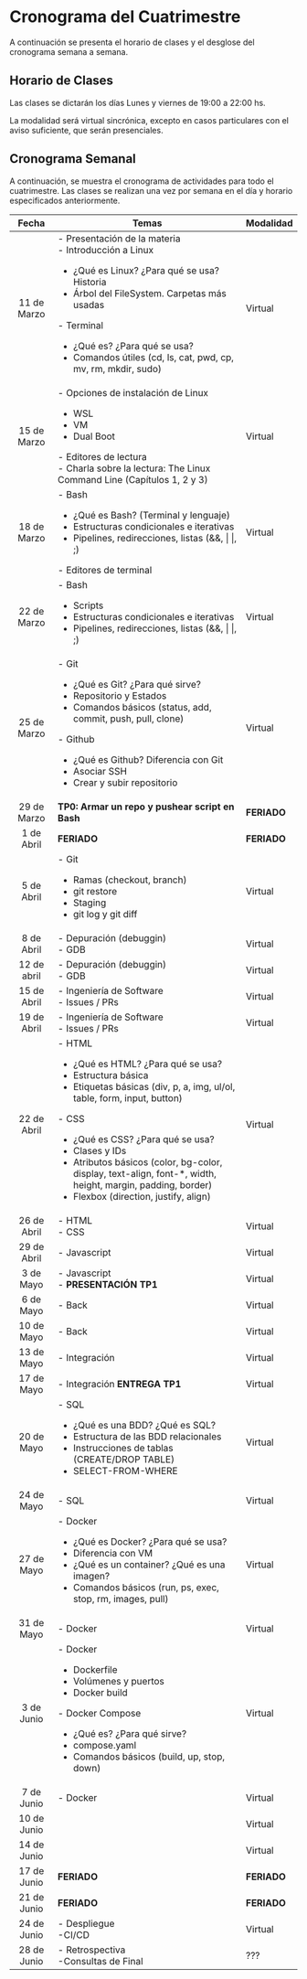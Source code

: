 # Cronograma del Cuatrimestre

A continuación se presenta el horario de clases y el desglose del cronograma semana a semana.

## Horario de Clases

Las clases se dictarán los días Lunes y viernes de 19:00 a 22:00 hs.

La modalidad será virtual sincrónica, excepto en casos particulares con el aviso suficiente, que serán presenciales.

## Cronograma Semanal


A continuación, se muestra el cronograma de actividades para todo el cuatrimestre. Las clases se realizan una vez por semana en el día y horario especificados anteriormente.

 | Fecha | Temas | Modalidad | 
|:------:|-------------| ---------------------------------------------------------------------------------------------------------------------- |
| 11 de Marzo | - Presentación de la materia<br/>- Introducción a Linux <ul> <li>¿Qué es Linux? ¿Para qué se usa? Historia</li> <li> Árbol del FileSystem. Carpetas más usadas</li> </ul>- Terminal <ul><li>¿Qué es? ¿Para qué se usa?</li> <li> Comandos útiles (cd, ls, cat, pwd, cp, mv, rm, mkdir, sudo)</li></ul> |  Virtual  | 
| 15 de Marzo | - Opciones de instalación de Linux <ul><li> WSL </li><li> VM </li> <li> Dual Boot </li></ul>- Editores de lectura<br/>- Charla sobre la lectura: The Linux Command Line (Capítulos 1, 2 y 3) |  Virtual  | 
| 18 de Marzo | - Bash <ul> <li>¿Qué es Bash? (Terminal y lenguaje)</li> <li>Estructuras condicionales e iterativas</li> <li> Pipelines, redirecciones, listas (&&, \| \|, ;) </li> </ul> - Editores de terminal   |  Virtual | 
| 22 de Marzo | - Bash <ul> <li> Scripts </li> <li>Estructuras condicionales e iterativas</li> <li> Pipelines, redirecciones, listas (&&, \| \|, ;) </li> </ul> |  Virtual  | 
| 25 de Marzo  | - Git <ul> <li>¿Qué es Git? ¿Para qué sirve?</li> <li>Repositorio y Estados</li> <li> Comandos básicos (status, add, commit, push, pull, clone) </li> </ul> - Github <ul> <li> ¿Qué es Github? Diferencia con Git</li> <li>Asociar SSH</li> <li>Crear y subir repositorio</li></ul> |   Virtual  | 
| 29 de Marzo  | **TP0: Armar un repo y pushear script en Bash** |  **FERIADO**  | 
| 1 de Abril  | **FERIADO** |  **FERIADO**  | 
| 5 de Abril  | - Git <ul> <li>Ramas (checkout, branch)</li> <li>git restore</li> <li> Staging </li> <li> git log y git diff </li></ul> |  Virtual  | 
| 8 de Abril  | - Depuración (debuggin) <br/> - GDB |  Virtual  | 
| 12 de abril | - Depuración (debuggin) <br/> - GDB |  Virtual  | 
| 15 de Abril | - Ingeniería de Software <br/> - Issues / PRs |  Virtual  | 
| 19 de Abril | - Ingeniería de Software <br/> - Issues / PRs |  Virtual  | 
| 22 de Abril | - HTML <ul> <li> ¿Qué es HTML? ¿Para qué se usa? </li> <li>Estructura básica</li> <li> Etiquetas básicas (div, p, a, img, ul/ol, table, form, input, button) </li> </ul> - CSS <ul> <li> ¿Qué es CSS? ¿Para qué se usa? </li> <li>Clases y IDs</li> <li> Atributos básicos (color, bg-color, display, text-align, font-*, width, height, margin, padding, border) </li> <li> Flexbox (direction, justify, align)</li> </ul>|  Virtual  | 
| 26 de Abril | - HTML <br/>- CSS  |  Virtual  | 
| 29 de Abril | - Javascript  |  Virtual  | 
| 3 de Mayo | - Javascript<br/>- **PRESENTACIÓN TP1**  |  Virtual  | 
| 6 de Mayo | - Back  |  Virtual  | 
| 10 de Mayo | - Back  |  Virtual  | 
| 13 de Mayo | - Integración  |  Virtual  | 
| 17 de Mayo | - Integración **ENTREGA TP1**  |  Virtual  | 
| 20 de Mayo | - SQL <ul> <li> ¿Qué es una BDD? ¿Qué es SQL? </li> <li>Estructura de las BDD relacionales</li> <li> Instrucciones de tablas (CREATE/DROP TABLE)</li> <li> SELECT-FROM-WHERE</li> </ul>  |  Virtual  | 
| 24 de Mayo | - SQL  |  Virtual  | 
| 27 de Mayo | - Docker <ul> <li>¿Qué es Docker? ¿Para qué se usa? </li> <li> Diferencia con VM</li> <li>¿Qué es un container? ¿Qué es una imagen?</li> <li> Comandos básicos (run, ps, exec, stop, rm, images, pull)</li> </ul>   |  Virtual  | 
| 31 de Mayo | - Docker  |  Virtual  | 
| 3 de Junio | - Docker <ul> <li> Dockerfile </li> <li> Volúmenes y puertos </li> <li> Docker build</li></ul> - Docker Compose <ul> <li>¿Qué es? ¿Para qué sirve?</li> <li> compose.yaml</li> <li> Comandos básicos (build, up, stop, down)</li></ul>  |  Virtual  | 
| 7 de Junio | - Docker|  Virtual  | 
| 10 de Junio |   |  Virtual  | 
| 14 de Junio |  |  Virtual  | 
| 17 de Junio | **FERIADO**  |  **FERIADO**  | 
| 21 de Junio | **FERIADO**   |  **FERIADO**   | 
| 24 de Junio | - Despliegue<br/>-CI/CD  |  Virtual  | 
| 28 de Junio | - Retrospectiva<br/>-Consultas de Final |  ???  | 




